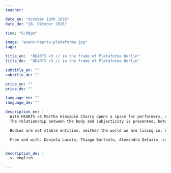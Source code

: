```yaml
---
teacher:

date_en: "October 18th 2016"
date_de: "18. Oktober 2016"

time: "6:00pm"

image: "event-hearts-plataforma.jpg"
tags:

title_en:  "HEARTS <3 // in the frame of Plataforma Berlin"
title_de:  "HEARTS <3 // in the frame of Plataforma Berlin"

subtitle_en: ""
subtitle_de: ""

price_en: ""
price_de: ""

language_en: ""
language_de: ""

description_en: |
  With HEARTS <3 Martha Hincapié Charry opens a space for performers, dancers, actors, musicians and choregraphers in the Urbanraum to meet in an intimate an close dialogue with the public, followed by an open air physical encounter, where they will make, through movement, a reflection about their bodies and their actual state.
  The relationship between the body and subjectivity is presented, between general and individual humanness. Jean-luc Nancy introduced the concept of the “being-with”: a body is always in the first instance connected to other bodies, hence to other people: “An other – if he is an other, then he is an other body.”

  Bodies are not stable entities, neither the world we are living in. HEARTS  <3 will open possibilities for subjective notions about the relationship between self, society and body.

  From and with: Daniela Lucato, Thiago Bartholo, Alexandra Defazio, Lola Lustosa, Emily Jeffries, Davide Campanelli, Martha Hincapié Charry.


description_de: |
  s. english

---
```


